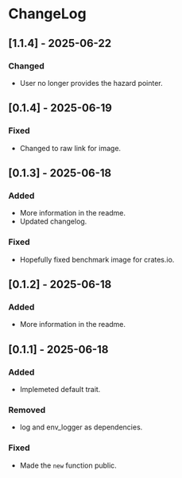 # ChangeLog

## [1.1.4] - 2025-06-22
### Changed
- User no longer provides the hazard pointer.

## [0.1.4] - 2025-06-19
### Fixed
- Changed to raw link for image.

## [0.1.3] - 2025-06-18
### Added
- More information in the readme.
- Updated changelog.
### Fixed
- Hopefully fixed benchmark image for crates.io.

## [0.1.2] - 2025-06-18
### Added
- More information in the readme.

## [0.1.1] - 2025-06-18
### Added
- Implemeted default trait.
### Removed
- log and env_logger as dependencies.
### Fixed
- Made the `new` function public.
